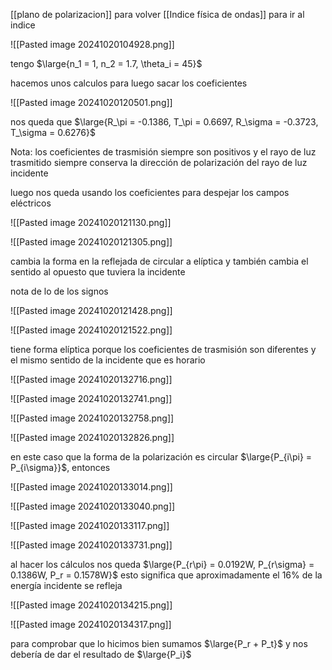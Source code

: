 [[plano de polarizacion]] para volver
[[Indice física de ondas]] para ir al indice

![[Pasted image 20241020104928.png]]

tengo $\large{n_1 = 1, n_2 = 1.7, \theta_i = 45}$  

hacemos unos calculos para luego sacar los coeficientes

![[Pasted image 20241020120501.png]]

nos queda que $\large{R_\pi = -0.1386, T_\pi = 0.6697, R_\sigma = -0.3723, T_\sigma = 0.6276}$ 

Nota: los coeficientes de trasmisión siempre son positivos y el rayo de luz trasmitido siempre conserva la dirección de polarización del rayo de luz incidente 

luego nos queda usando los coeficientes para despejar los campos eléctricos 

![[Pasted image 20241020121130.png]]

![[Pasted image 20241020121305.png]]

cambia la forma en la reflejada de circular a elíptica y también cambia el sentido al opuesto que tuviera la incidente 

nota de lo de los signos 

![[Pasted image 20241020121428.png]]


![[Pasted image 20241020121522.png]]

tiene forma elíptica porque los coeficientes de trasmisión son diferentes y el mismo sentido de la incidente que es horario 

![[Pasted image 20241020132716.png]]

![[Pasted image 20241020132741.png]]

![[Pasted image 20241020132758.png]]

![[Pasted image 20241020132826.png]]

en este caso que la forma de la polarización es circular $\large{P_{i\pi} = P_{i\sigma}}$, entonces 

![[Pasted image 20241020133014.png]]

![[Pasted image 20241020133040.png]]

![[Pasted image 20241020133117.png]]


![[Pasted image 20241020133731.png]]

al hacer los cálculos nos queda $\large{P_{r\pi} = 0.0192W,  P_{r\sigma} = 0.1386W, P_r = 0.1578W}$ esto significa que aproximadamente el 16% de la energía incidente se 
refleja

![[Pasted image 20241020134215.png]]

![[Pasted image 20241020134317.png]]

para comprobar que lo hicimos bien sumamos $\large{P_r + P_t}$ y nos debería de dar el resultado de $\large{P_i}$  

